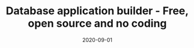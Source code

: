 ---
title: "Database application builder - Free, open source and no coding"
description: "Budibase is the quick and easier way to build the database applicationss without coding, and for free. Simply add and manage your data with just a few clicks, or upload from a CSV"
type: data
layout: single
date: 2020-09-01
---